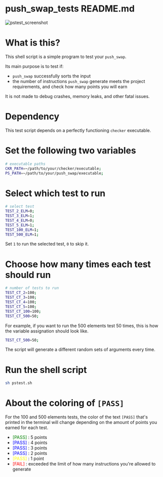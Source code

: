 # push_swap_tests README.md

![pstest_screenshot](https://i.imgur.com/VaCHzo9.png)

# What is this?

This shell script is a simple program to test your `push_swap`.

Its main purpose is to test if:

- `push_swap` successfully sorts the input
- the number of instructions `push_swap` generate meets the project requirements, and check how many points you will earn

It is not made to debug crashes, memory leaks, and other fatal issues.

# Dependency

This test script depends on a perfectly functioning `checker` executable.

# Set the following two variables

```bash
# executable paths
CKR_PATH=~/path/to/your/checker/executable;
PS_PATH=~/path/to/your/push_swap/executable;
```

# Select which test to run

```bash
# select test
TEST_2_ELM=0;
TEST_3_ELM=1;
TEST_4_ELM=0;
TEST_5_ELM=1;
TEST_100_ELM=1;
TEST_500_ELM=1;
```

Set `1` to run the selected test, `0` to skip it.

# Choose how many times each test should run

```bash
# number of tests to run
TEST_CT_2=100;
TEST_CT_3=100;
TEST_CT_4=100;
TEST_CT_5=100;
TEST_CT_100=100;
TEST_CT_500=50;
```

For example, if you want to run the 500 elements test 50 times, this is how the variable assignation should look like.

```bash
TEST_CT_500=50;
```

The script will generate a different random sets of arguments every time.

# Run the shell script

```bash
sh pstest.sh
```

# About the coloring of `[PASS]`

For the 100 and 500 elements tests, the color of the text `[PASS]` that's printed in the terminal will change depending on the amount of points you earned for each test.

- <span style="color:green">[PASS]</span> : 5 points
- <span style="color:blue">[PASS]</span> : 4 points
- <span style="color:blue">[PASS]</span> : 3 points
- <span style="color:blue">[PASS]</span> : 2 points
- <span style="color:yellow">[PASS]</span> : 1 point
- <span style="color:red">[FAIL]</span>   : exceeded the limit of how many instructions you're allowed to generate
